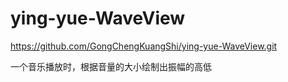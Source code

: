 # ying-yue-WaveView

https://github.com/GongChengKuangShi/ying-yue-WaveView.git

一个音乐播放时，根据音量的大小绘制出振幅的高低
